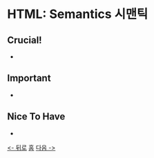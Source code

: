 # HTML: Semantics 시맨틱
## Crucial!
- 
## Important
- 
## Nice To Have
- 

[<- 뒤로](./section03.md) [홈](../README.md) [다음 ->](./section05.md)